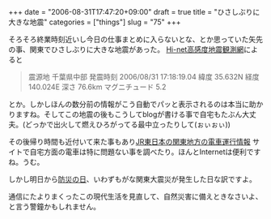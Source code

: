 +++
date = "2006-08-31T17:47:20+09:00"
draft = true
title = "ひさしぶりに大きな地震"
categories = ["things"]
slug = "75"
+++

そろそろ終業時刻近いし今日の仕事まとめに入らないとな、とか思っていた矢先の事、関東でひさしぶりに大きな地震があった。
<a href="http://www.hinet.bosai.go.jp/">Hi-net高感度地震観測網</a>によると


<blockquote>

震源地 	千葉県中部
発震時刻 	2006/08/31 17:18:19.04
緯度 	35.632N
経度 	140.024E
深さ 	76.6km
マグニチュード 	5.2
</blockquote>

とか。しかしほんの数分前の情報がこう自動でパッと表示されるのは本当に助かりますね。そしてこの地震の後もこうしてblogが書ける事で自宅もたぶん大丈夫。(どっかで出火して燃えひろがってる最中立ったりして(ぉぃぉぃ))

その後帰り時間も近付いて来た事もあり<a href="http://www.jreast.co.jp/train_info/kanto.asp">JR東日本の関東地方の電車運行情報</a>
サイトで自宅方面の電車は特に問題ない事を調べたり。ほんとInternetは便利ですね。うむ。

しかし明日から<a href="http://ja.wikipedia.org/wiki/9%E6%9C%881%E6%97%A5">防災の日</a>、いわずもがな関東大震災が発生した日な訳ですよ。

通信にたよりまくったこの現代生活を見直して、自然災害に備えときなさいよ、と言う警鐘かもしれません。
